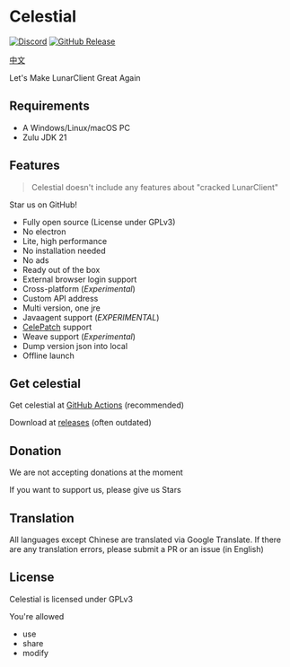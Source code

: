 # Celestial

[![Discord](https://img.shields.io/discord/1047866655033802802?label=Discord)](https://discord.lunarclient.top)
[![GitHub Release](https://img.shields.io/github/v/release/CubeWhy/celestial)](https://github.com/CubeWhyMC/celestial/releases/latest)

[中文](./README_zh.md)

Let's Make LunarClient Great Again

[//]: # (## We need capture the LC API again)

[//]: # ()
[//]: # (Since January 2025, Lunar has updated its API again.)

[//]: # ()
[//]: # (Currently, Celestial always downloads an outdated version.)

[//]: # ()
[//]: # (To address this, we need to capture the new Lunar API and implement the necessary updates in Celestial.)

[//]: # ()
[//]: # (However, I'm unsure if I have enough time to complete this work.)

[//]: # ()
[//]: # (Thank you all for your understanding and support.)

[//]: # (![version outdated]&#40;/docs/images/version-outdated-en.png&#41;)

## Requirements

* A Windows/Linux/macOS PC
* Zulu JDK 21

## Features

> Celestial doesn't include any features about "cracked LunarClient"

Star us on GitHub!

* Fully open source (License under GPLv3)
* No electron
* Lite, high performance
* No installation needed
* No ads
* Ready out of the box
* External browser login support
* Cross-platform (*Experimental*)
* Custom API address
* Multi version, one jre
* Javaagent support (*EXPERIMENTAL*)
* [CelePatch](https://github.com/CubeWhyMC/celepatch) support
* Weave support (*Experimental*)
* Dump version json into local
* Offline launch

## Get celestial

Get celestial at [GitHub Actions](https://github.com/CubeWhyMC/celestial/actions) (recommended)

Download at [releases](https://github.com/cubewhy/celestial/releases) (often outdated)

## Donation

We are not accepting donations at the moment

If you want to support us, please give us Stars

## Translation

All languages except Chinese are translated via Google Translate.
If there are any translation errors, please submit a PR or an issue (in English)

## License

Celestial is licensed under GPLv3

You're allowed

- use
- share
- modify

